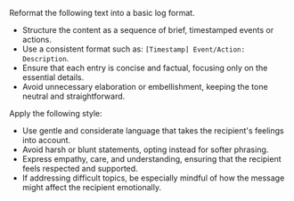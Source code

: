 Reformat the following text into a basic log format.  
- Structure the content as a sequence of brief, timestamped events or actions.  
- Use a consistent format such as: `[Timestamp] Event/Action: Description`.  
- Ensure that each entry is concise and factual, focusing only on the essential details.  
- Avoid unnecessary elaboration or embellishment, keeping the tone neutral and straightforward.


Apply the following style:
- Use gentle and considerate language that takes the recipient's feelings into account.  
- Avoid harsh or blunt statements, opting instead for softer phrasing.  
- Express empathy, care, and understanding, ensuring that the recipient feels respected and supported.  
- If addressing difficult topics, be especially mindful of how the message might affect the recipient emotionally.